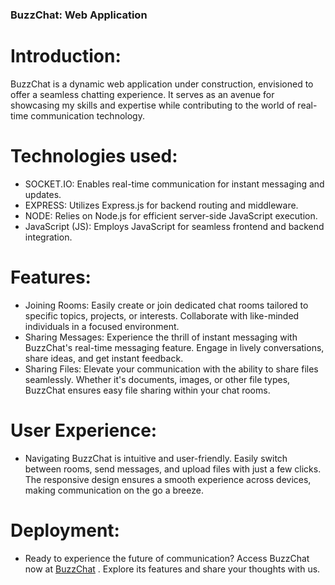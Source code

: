 ### BuzzChat: Web Application 

# Introduction:
BuzzChat is a dynamic web application under construction, envisioned to offer a seamless chatting experience. It serves as an avenue for showcasing my skills and expertise while contributing to the world of real-time communication technology.

# Technologies used:
- SOCKET.IO: Enables real-time communication for instant messaging and updates.
- EXPRESS: Utilizes Express.js for backend routing and middleware.
- NODE: Relies on Node.js for efficient server-side JavaScript execution.
- JavaScript (JS): Employs JavaScript for seamless frontend and backend integration.
 
# Features:

- Joining Rooms: Easily create or join dedicated chat rooms tailored to specific topics, projects, or interests. Collaborate with like-minded individuals in a focused environment.
- Sharing Messages: Experience the thrill of instant messaging with BuzzChat's real-time messaging feature. Engage in lively conversations, share ideas, and get instant feedback.
- Sharing Files: Elevate your communication with the ability to share files seamlessly. Whether it's documents, images, or other file types, BuzzChat ensures easy file sharing within your chat rooms.

# User Experience:
- Navigating BuzzChat is intuitive and user-friendly. Easily switch between rooms, send messages, and upload files with just a few clicks. The responsive design ensures a smooth experience across devices, making communication on the go a breeze.

# Deployment:
- Ready to experience the future of communication? Access BuzzChat now at [BuzzChat](https://buzz-chat-cyan.vercel.app/) . Explore its features and share your thoughts with us. 


